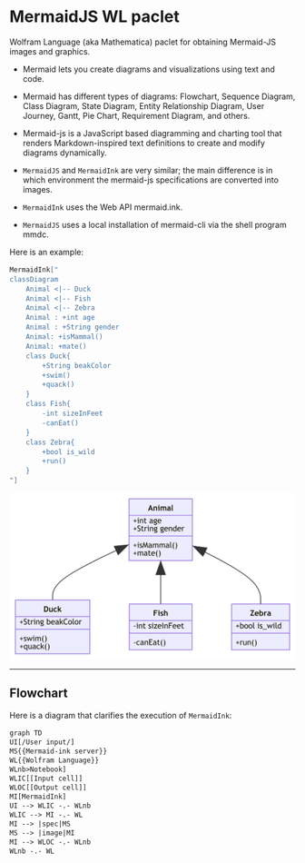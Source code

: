 # MermaidJS WL paclet

Wolfram Language (aka Mathematica) paclet for obtaining Mermaid-JS images and graphics.

- Mermaid lets you create diagrams and visualizations using text and code.

- Mermaid has different types of diagrams: Flowchart, Sequence Diagram, Class Diagram, State Diagram, Entity Relationship Diagram, User Journey, Gantt, Pie Chart, Requirement Diagram, and others.

- Mermaid-js is a JavaScript based diagramming and charting tool that renders Markdown-inspired text definitions to create and modify diagrams dynamically.

- `MermaidJS` and `MermaidInk` are very similar; the main difference is in which environment the mermaid-js specifications are converted into images.

- `MermaidInk` uses the Web API mermaid.ink.

- `MermaidJS` uses a local installation of mermaid-cli via the shell program mmdc.

Here is an example:

```mathematica
MermaidInk["
classDiagram
    Animal <|-- Duck
    Animal <|-- Fish
    Animal <|-- Zebra
    Animal : +int age
    Animal : +String gender
    Animal: +isMammal()
    Animal: +mate()
    class Duck{
        +String beakColor
        +swim()
        +quack()
    }
    class Fish{
        -int sizeInFeet
        -canEat()
    }
    class Zebra{
        +bool is_wild
        +run()
    }
"]
```

![](./Documentation/Diagrams/MermaidJS-Animals-class-diagram.png)

----

## Flowchart

Here is a diagram that clarifies the execution of `MermaidInk`:

```mermaid
graph TD
UI[/User input/]
MS{{Mermaid-ink server}}
WL{{Wolfram Language}}
WLnb>Notebook]
WLIC[[Input cell]]
WLOC[[Output cell]]
MI[MermaidInk]
UI --> WLIC -.- WLnb
WLIC --> MI -.- WL
MI --> |spec|MS
MS --> |image|MI
MI --> WLOC -.- WLnb
WLnb -.- WL
```